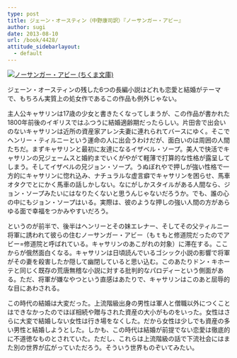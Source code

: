 ```yaml
---
type: post
title: ジェーン・オースティン（中野康司訳）『ノーサンガー・アビー』
author: sugi
date: 2013-08-10
url: /book/4428/
attitude_sidebarlayout:
  - default
---
```

<a href="http://www.amazon.co.jp/exec/obidos/ASIN/4480426337/chezsugi-22/ref=nosim/" onclick="_gaq.push(['_trackEvent', 'outbound-article', 'http://www.amazon.co.jp/exec/obidos/ASIN/4480426337/chezsugi-22/ref=nosim/', '']);" name="amazletlink" target="_blank"><img src="http://i2.wp.com/ecx.images-amazon.com/images/I/511vE1QlphL._SL160_.jpg?w=660" alt="ノーサンガー・アビー (ちくま文庫)" class="alignleft"  data-recalc-dims="1" /></a>

ジェーン・オースティンの残した6つの長編小説はどれも恋愛と結婚がテーマで、もちろん実質上の処女作であるこの作品も例外じゃない。

主人公キャサリンは17歳の少女と書きたくなってしまうが、この作品が書かれた1800年前後のイギリスではふつうに結婚適齢期だったらしい。片田舎で出会いのないキャサリンは近所の資産家アレン夫妻に連れられてバースにゆく。そこでヘンリー・ティルニーという運命の人に出会うわけだが、面白いのは周囲の人間たちだ。まずキャサリンと最初に友達になるイザベル・ソープ。美人で快活でキャサリンの兄ジェームスと婚約までいくがやがて軽薄で打算的な性格が露呈してしまう。そしてイザベルの兄ジョン・ソープ。うぬぼれやで押しが強い性格で一方的にキャサリンに惚れ込み、ナチュラルな虚言癖でキャサリンを困らせ、馬車オタクでとにかく馬車の話しかしない。なにがしかスタイルがある人間なら、ジョン・ソープみたいにはなりたくないと思うんじゃないだろうか。でも、誰の心の中にもジョン・ソープはいる。実際は、彼のような押しの強い人間の方があらゆる面で幸福をつかみやすいだろう。

というのが前半で、後半はヘンリーとその妹エレナー、そしてその父ティルニー将軍に誘われて彼らの住むノーサンガー・アビー（もｔもと修道院だったのでアビー=修道院と呼ばれている。キャサリンのあこがれの対象）に滞在する。ここからが俄然面白くなる。キャサリンは日頃読んでいるゴシック小説の影響で将軍がその妻を殺害したか隠して幽閉していると思い込む。このあたりドン・キホーテと同じく既存の荒唐無稽な小説に対する批判的なパロディーという側面がある。ただ、将軍が嫌なやつという直感はあたりで、キャサリンはこのあと屈辱的な目にあわされる。

この時代の結婚は大変だった。上流階級出身の男性は軍人と僧職以外につくことはできなかったのでほぼ相続や贈与された資産の大小がものをいった。女性はさらに大変で結婚しない女性は行き場をなくした。だから女性は少しでも資産の多い男性と結婚しようとした。しかも、この時代は結婚が前提でない恋愛は徹底的に不道徳なものとされていた。ただし、これらは上流階級の話で下流社会にはまた別の世界が広がっていただろう。そういう世界ものぞいてみたい。
